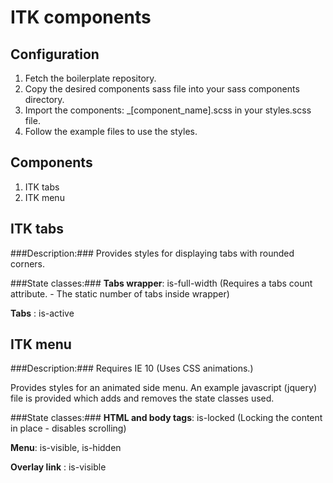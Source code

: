 ITK components
==================

Configuration
-------------
1. Fetch the boilerplate repository.
2. Copy the desired components sass file into your sass components directory.
3. Import the components: _[component_name].scss in your styles.scss file.
4. Follow the example files to use the styles.


Components
-------------
1. ITK tabs
2. ITK menu




ITK tabs
--------
###Description:###
Provides styles for displaying tabs with rounded corners.

###State classes:###
**Tabs wrapper**: is-full-width (Requires a tabs count attribute. -  The static number of tabs inside wrapper)

**Tabs** : is-active



  
ITK menu
--------
###Description:###
Requires IE 10 (Uses CSS animations.)

Provides styles for an animated side menu. An example javascript (jquery) file is provided which adds and removes the state classes used.

###State classes:###
**HTML and body tags**: is-locked (Locking the content in place - disables scrolling)

**Menu**: is-visible, is-hidden

**Overlay link** : is-visible